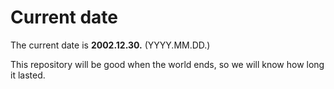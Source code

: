 # Current date

The current date is **2002.12.30.** (YYYY.MM.DD.)

This repository will be good when the world ends, so we will know how long it lasted.